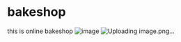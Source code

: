 # bakeshop
this is online bakeshop 
![image](https://user-images.githubusercontent.com/38360147/173220704-4b1d456d-a6dc-4560-a4ef-2778a4377bb1.png)
![Uploading image.png…]()
